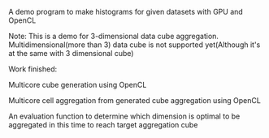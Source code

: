 A demo program to make histograms for given datasets with GPU and OpenCL

Note: This is a demo for 3-dimensional data cube aggregation. Multidimensional(more than 3) data cube is not supported yet(Although it's at the same with 3 dimensional cube)

Work finished:

Multicore cube generation using OpenCL

Multicore cell aggregation from generated cube aggregation using OpenCL

An evaluation function to determine which dimension is optimal to be aggregated in this time to reach target aggregation cube
